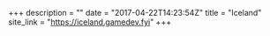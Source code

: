 +++
description = ""
date = "2017-04-22T14:23:54Z"
title = "Iceland"
site_link = "https://iceland.gamedev.fyi"
+++

